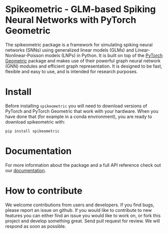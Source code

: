 # Spikeometric - GLM-based Spiking Neural Networks with PyTorch Geometric

The spikeometric package is a framework for simulating spiking neural networks (SNNs) using generalized linear models (GLMs) and Linear-Nonlinear-Poisson models (LNPs) in Python. It is built on top of the [PyTorch Geometric](https://pytorch-geometric.readthedocs.io/en/latest/) package and makes use of their powerful graph neural network (GNN) modules and efficient graph representation. It is designed to be fast, flexible and easy to use, and is intended for research purposes.

# Install
Before installing `spikeometric` you will need to download versions of PyTorch and PyTorch Geometric that work with your hardware. When you have done that (for example in a conda environment), you are ready to download spikeometric with:

    pip install spikeometric

# Documentation

For more information about the package and a full API reference check out our [documentation](https://spikeometric.readthedocs.io/en/latest/).

# How to contribute
We welcome contributions from users and developers. If you find bugs, please report an issue on github.
If you would like to contribute to new features you can either find an issue you would like to work on, or fork this project and develop something great. 
Send pull request for review. We will respond as soon as possible.
